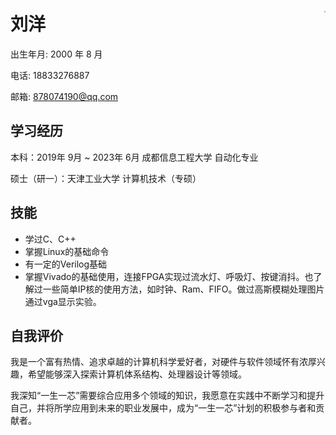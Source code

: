 # 刘洋                                                                                <img src="https://lypicbed.oss-cn-beijing.aliyuncs.com/Markdonwn/202406161052493.jpg" div align="right" style="zoom:15%;" />

出生年月:  2000 年 8 月

电话: 18833276887

邮箱: 878074190@qq.com



## 学习经历



本科：2019年 9月 ~ 2023年 6月   成都信息工程大学   自动化专业

硕士（研一）：天津工业大学   计算机技术（专硕）



## 技能



- 学过C、C++
- 掌握Linux的基础命令
- 有一定的Verilog基础
- 掌握Vivado的基础使用，连接FPGA实现过流水灯、呼吸灯、按键消抖。也了解过一些简单IP核的使用方法，如时钟、Ram、FIFO。做过高斯模糊处理图片通过vga显示实验。



## 自我评价

我是一个富有热情、追求卓越的计算机科学爱好者，对硬件与软件领域怀有浓厚兴趣，希望能够深入探索计算机体系结构、处理器设计等领域。

我深知“一生一芯”需要综合应用多个领域的知识，我愿意在实践中不断学习和提升自己，并将所学应用到未来的职业发展中，成为“一生一芯”计划的积极参与者和贡献者。

